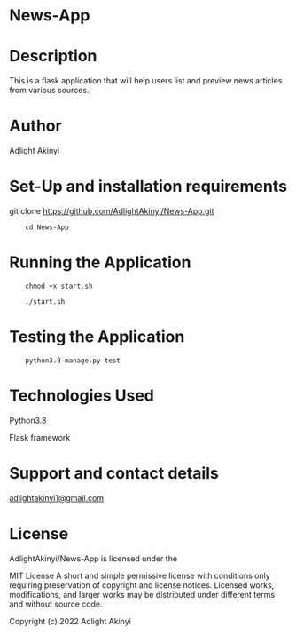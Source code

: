 # News-App

# Description
This is a flask application that will help users list and preview news articles from various sources.

# Author

Adlight Akinyi

# Set-Up  and installation requirements

  git clone  https://github.com/AdlightAkinyi/News-App.git

        cd News-App

# Running the Application


        chmod +x start.sh

        ./start.sh

# Testing the Application


        python3.8 manage.py test

# Technologies Used
 Python3.8

 Flask framework
# Support and contact details

 adlightakinyi1@gmail.com

# License

AdlightAkinyi/News-App is licensed under the

MIT License
A short and simple permissive license with conditions only requiring preservation of copyright and license notices. Licensed works, modifications, and larger works may be distributed under different terms and without source code.

Copyright (c) 2022 Adlight  Akinyi